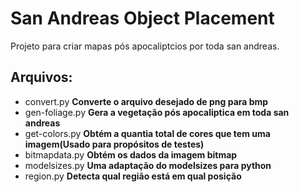 # San Andreas Object Placement
Projeto para criar mapas pós apocaliptcios por toda san andreas.

## Arquivos:
* convert.py **Converte o arquivo desejado de png para bmp**
* gen-foliage.py **Gera a vegetação pós apocaliptica em toda san andreas**
* get-colors.py **Obtém a quantia total de cores que tem uma imagem(Usado para propósitos de testes)**
* bitmapdata.py **Obtém os dados da imagem bitmap**
* modelsizes.py **Uma adaptação do modelsizes para python**
* region.py **Detecta qual região está em qual posição**